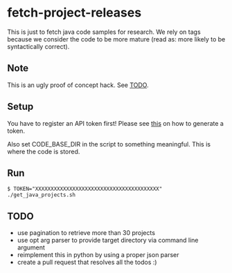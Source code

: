 # fetch-project-releases
This is just to fetch java code samples for research.
We rely on tags because we consider the code to be more mature (read as: more likely to be syntactically correct).

## Note
This is an ugly proof of concept hack. See [TODO](#todo).

## Setup
You have to register an API token first!
Please see [this](https://help.github.com/articles/creating-an-access-token-for-command-line-use/) on how to generate a token.

Also set CODE_BASE_DIR in the script to something meaningful.
This is where the code is stored.

## Run
`$ TOKEN="XXXXXXXXXXXXXXXXXXXXXXXXXXXXXXXXXXXXXXXX" ./get_java_projects.sh`

## TODO
- use pagination to retrieve more than 30 projects
- use opt arg parser to provide target directory via command line argument
- reimplement this in python by using a proper json parser
- create a pull request that resolves all the todos :)
